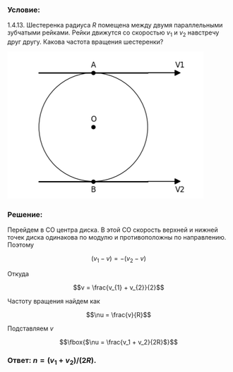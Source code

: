 ###  Условие: 

$1.4.13.$ Шестеренка радиуса $R$ помещена между двумя параллельными зубчатыми рейками. Рейки движутся со скоростью $v_1$ и $v_2$ навстречу друг другу. Какова частота вращения шестеренки? 

![ К задаче 1.4.13 |445x334, 42%](../../img/1.4.13/statement.png)

###  Решение: 

Перейдем в СО центра диска. В этой СО скорость верхней и нижней точек диска одинакова по модулю и противоположны по направлению. Поэтому 

$$(v_{1} - v) = - (v_{2} - v)$$

Откуда

$$v = \frac{v_{1} + v_{2}}{2}$$

Частоту вращения найдем как 

$$\nu = \frac{v}{R}$$

Подставляем $v$

$$\fbox{$\nu = \frac{v_1 + v_2}{2R}$}$$

###  Ответ: $n = (v_1 + v_2)/(2R).$

  

